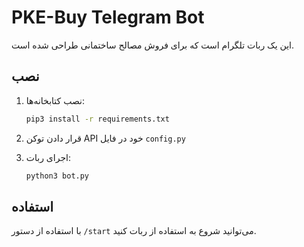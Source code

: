 # PKE-Buy Telegram Bot

این یک ربات تلگرام است که برای فروش مصالح ساختمانی طراحی شده است.

## نصب

1. نصب کتابخانه‌ها:
    ```bash
    pip3 install -r requirements.txt
    ```

2. قرار دادن توکن API خود در فایل `config.py`

3. اجرای ربات:
    ```bash
    python3 bot.py
    ```

## استفاده

با استفاده از دستور `/start` می‌توانید شروع به استفاده از ربات کنید.
